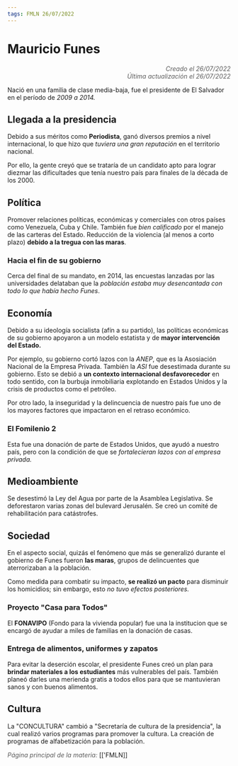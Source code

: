 ```yaml
---
tags: FMLN 26/07/2022
---
```


# Mauricio Funes
<div style="text-align: right; opacity: 0.7; font-style: italic;">Creado el 26/07/2022</div>
<div style="text-align: right; opacity: 0.7; font-style: italic;">Última actualización el 26/07/2022</div>

Nació en una familia de clase media-baja, fue el presidente de El Salvador en el período de *2009 a 2014.*

## Llegada a la presidencia

Debido a sus méritos como **Periodista**, ganó diversos premios a nivel internacional, lo que hizo que *tuviera una gran reputación* en el territorio nacional.

Por ello, la gente creyó que se trataría de un candidato apto para lograr diezmar las dificultades que tenía nuestro país para finales de la década de los 2000.

## Política

Promover relaciones políticas, económicas y comerciales con otros países como Venezuela, Cuba y Chile.
También fue *bien calificado* por el manejo de las carteras del Estado.
Reducción de la violencia (al menos a corto plazo) **debido a la tregua con las maras**.

### Hacia el fin de su gobierno

Cerca del final de su mandato, en 2014, las encuestas lanzadas por las universidades delataban que la *población estaba muy desencantada con todo lo que había hecho Funes*.

## Economía

Debido a su ideología socialista (afín a su partido), las políticas económicas de su gobierno apoyaron a un modelo estatista y de **mayor intervención del Estado.**

Por ejemplo, su gobierno cortó lazos con la *ANEP*, que es la Asosiación Nacional de la Empresa Privada. También la *ASI* fue desestimada durante su gobierno. Esto se debió a **un contexto internacional desfavorecedor** en todo sentido, con la burbuja inmobiliaria explotando en Estados Unidos y la crisis de productos como el petróleo.

Por otro lado, la inseguridad y la delincuencia de nuestro país fue uno de los mayores factores que impactaron en el retraso económico. 

### El Fomilenio 2

Esta fue una donación de parte de Estados Unidos, que ayudó a nuestro país, pero con la condición de que se *fortalecieran lazos con al empresa privada.*

## Medioambiente

Se desestimó la Ley del Agua por parte de la Asamblea Legislativa.
Se deforestaron varias zonas del bulevard Jerusalén.
Se creó un comité de rehabilitación para catástrofes.

## Sociedad

En el aspecto social, quizás el fenómeno que más se generalizó durante el gobierno de Funes fueron **las maras**, grupos de delincuentes que aterrorizaban a la población.

Como medida para combatir su impacto, **se realizó un pacto** para disminuir los homicidios; sin embargo, esto *no tuvo efectos posteriores.*

### Proyecto "Casa para Todos"

El **FONAVIPO** (Fondo para la vivienda popular) fue una la institucion que se encargó de ayudar a miles de familias en la donación de casas.

### Entrega de alimentos, uniformes y zapatos

Para evitar la deserción escolar, el presidente Funes creó un plan para **brindar materiales a los estudiantes** más vulnerables del país. También planeó darles una merienda gratis a todos ellos para que se mantuvieran sanos y con buenos alimentos.

## Cultura

La "CONCULTURA" cambió a "Secretaría de cultura de la presidencia", la cual realizó varios programas para promover la cultura.
La creación de programas de alfabetización para la población.

<span style="opacity: 0.7; font-style: italic;">Página principal de la materia:</span> [['FMLN]]